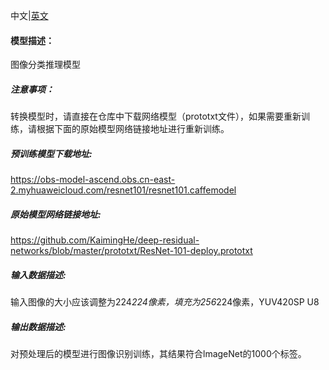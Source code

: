 中文|[英文](Readme.md)
#### 模型描述：

图像分类推理模型

##### 注意事项：
转换模型时，请直接在仓库中下载网络模型（prototxt文件），如果需要重新训练，请根据下面的原始模型网络链接地址进行重新训练。

##### 预训练模型下载地址:
https://obs-model-ascend.obs.cn-east-2.myhuaweicloud.com/resnet101/resnet101.caffemodel

##### 原始模型网络链接地址:
https://github.com/KaimingHe/deep-residual-networks/blob/master/prototxt/ResNet-101-deploy.prototxt 

##### 输入数据描述:

输入图像的大小应该调整为224*224像素，填充为256*224像素，YUV420SP U8

##### 输出数据描述:

对预处理后的模型进行图像识别训练，其结果符合lmageNet的1000个标签。